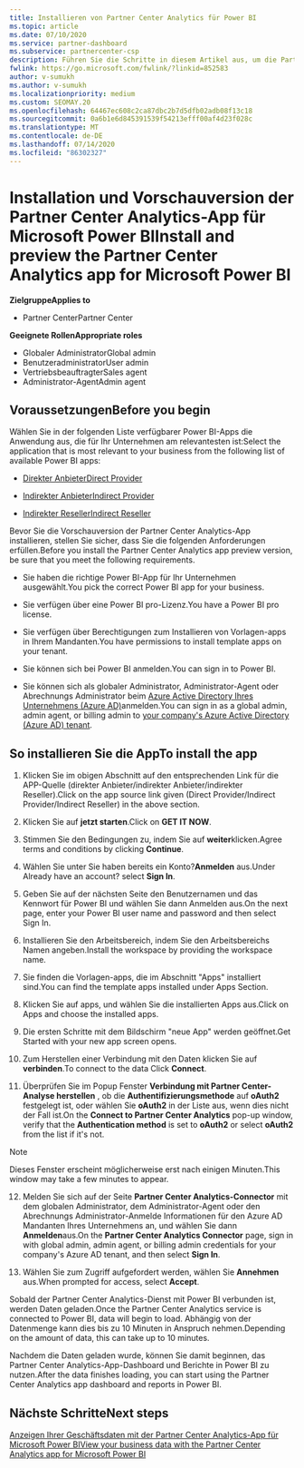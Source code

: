 ```yaml
---
title: Installieren von Partner Center Analytics für Power BI
ms.topic: article
ms.date: 07/10/2020
ms.service: partner-dashboard
ms.subservice: partnercenter-csp
description: Führen Sie die Schritte in diesem Artikel aus, um die Partner Center Analytics-APP für Power BI (für direkte Partner in CSP) zu installieren und in der Vorschau anzuzeigen.
fwlink: https://go.microsoft.com/fwlink/?linkid=852583
author: v-sumukh
ms.author: v-sumukh
ms.localizationpriority: medium
ms.custom: SEOMAY.20
ms.openlocfilehash: 64467ec608c2ca87dbc2b7d5dfb02adb08f13c18
ms.sourcegitcommit: 0a6b1e6d845391539f54213efff00af4d23f028c
ms.translationtype: MT
ms.contentlocale: de-DE
ms.lasthandoff: 07/14/2020
ms.locfileid: "86302327"
---
```

# <a name="install-and-preview-the-partner-center-analytics-app-for-microsoft-power-bi"></a><span data-ttu-id="27513-103">Installation und Vorschauversion der Partner Center Analytics-App für Microsoft Power BI</span><span class="sxs-lookup"><span data-stu-id="27513-103">Install and preview the Partner Center Analytics app for Microsoft Power BI</span></span>

<span data-ttu-id="27513-104">**Zielgruppe**</span><span class="sxs-lookup"><span data-stu-id="27513-104">**Applies to**</span></span>

- <span data-ttu-id="27513-105">Partner Center</span><span class="sxs-lookup"><span data-stu-id="27513-105">Partner Center</span></span>

<span data-ttu-id="27513-106">**Geeignete Rollen**</span><span class="sxs-lookup"><span data-stu-id="27513-106">**Appropriate roles**</span></span>
-   <span data-ttu-id="27513-107">Globaler Administrator</span><span class="sxs-lookup"><span data-stu-id="27513-107">Global admin</span></span>
-   <span data-ttu-id="27513-108">Benutzeradministrator</span><span class="sxs-lookup"><span data-stu-id="27513-108">User admin</span></span>
-   <span data-ttu-id="27513-109">Vertriebsbeauftragter</span><span class="sxs-lookup"><span data-stu-id="27513-109">Sales agent</span></span>
-   <span data-ttu-id="27513-110">Administrator-Agent</span><span class="sxs-lookup"><span data-stu-id="27513-110">Admin agent</span></span>

## <a name="before-you-begin"></a><span data-ttu-id="27513-111">Voraussetzungen</span><span class="sxs-lookup"><span data-stu-id="27513-111">Before you begin</span></span>

<span data-ttu-id="27513-112">Wählen Sie in der folgenden Liste verfügbarer Power BI-Apps die Anwendung aus, die für Ihr Unternehmen am relevantesten ist:</span><span class="sxs-lookup"><span data-stu-id="27513-112">Select the application that is most relevant to your business from the following list of available Power BI apps:</span></span>
- [<span data-ttu-id="27513-113">Direkter Anbieter</span><span class="sxs-lookup"><span data-stu-id="27513-113">Direct Provider</span></span>](https://appsource.microsoft.com/product/power-bi/partnercenteranalytics.direct_provider_partner_analytics)

- [<span data-ttu-id="27513-114">Indirekter Anbieter</span><span class="sxs-lookup"><span data-stu-id="27513-114">Indirect Provider</span></span>](https://appsource.microsoft.com/product/power-bi/partnercenteranalytics.indirect_provider_partner_analytics)

- [<span data-ttu-id="27513-115">Indirekter Reseller</span><span class="sxs-lookup"><span data-stu-id="27513-115">Indirect Reseller</span></span>](https://appsource.microsoft.com/product/power-bi/partnercenteranalytics.indirect_reseller_partner_analytics)

<span data-ttu-id="27513-116">Bevor Sie die Vorschauversion der Partner Center Analytics-App installieren, stellen Sie sicher, dass Sie die folgenden Anforderungen erfüllen.</span><span class="sxs-lookup"><span data-stu-id="27513-116">Before you install the Partner Center Analytics app preview version, be sure that you meet the following requirements.</span></span>

- <span data-ttu-id="27513-117">Sie haben die richtige Power BI-App für Ihr Unternehmen ausgewählt.</span><span class="sxs-lookup"><span data-stu-id="27513-117">You pick the correct Power BI app for your business.</span></span>

- <span data-ttu-id="27513-118">Sie verfügen über eine Power BI pro-Lizenz.</span><span class="sxs-lookup"><span data-stu-id="27513-118">You have a Power BI pro license.</span></span>

- <span data-ttu-id="27513-119">Sie verfügen über Berechtigungen zum Installieren von Vorlagen-apps in Ihrem Mandanten.</span><span class="sxs-lookup"><span data-stu-id="27513-119">You have permissions to install template apps on your tenant.</span></span>

- <span data-ttu-id="27513-120">Sie können sich bei Power BI anmelden.</span><span class="sxs-lookup"><span data-stu-id="27513-120">You can sign in to Power BI.</span></span>

- <span data-ttu-id="27513-121">Sie können sich als globaler Administrator, Administrator-Agent oder Abrechnungs Administrator beim [Azure Active Directory Ihres Unternehmens (Azure AD)](azure-active-directory-tenants-and-partner-center.md)anmelden.</span><span class="sxs-lookup"><span data-stu-id="27513-121">You can sign in as a global admin, admin agent, or billing admin to [your company's Azure Active Directory (Azure AD) tenant](azure-active-directory-tenants-and-partner-center.md).</span></span>

## <a name="to-install-the-app"></a><span data-ttu-id="27513-122">So installieren Sie die App</span><span class="sxs-lookup"><span data-stu-id="27513-122">To install the app</span></span>

1. <span data-ttu-id="27513-123">Klicken Sie im obigen Abschnitt auf den entsprechenden Link für die APP-Quelle (direkter Anbieter/indirekter Anbieter/indirekter Reseller).</span><span class="sxs-lookup"><span data-stu-id="27513-123">Click on the app source link given (Direct Provider/Indirect Provider/Indirect Reseller) in the above section.</span></span>

2. <span data-ttu-id="27513-124">Klicken Sie auf **jetzt starten**.</span><span class="sxs-lookup"><span data-stu-id="27513-124">Click on **GET IT NOW**.</span></span> 

3. <span data-ttu-id="27513-125">Stimmen Sie den Bedingungen zu, indem Sie auf **weiter**klicken.</span><span class="sxs-lookup"><span data-stu-id="27513-125">Agree terms and conditions by clicking **Continue**.</span></span>

4. <span data-ttu-id="27513-126">Wählen Sie unter Sie haben bereits ein Konto?**Anmelden** aus.</span><span class="sxs-lookup"><span data-stu-id="27513-126">Under Already have an account? select **Sign In**.</span></span>

5. <span data-ttu-id="27513-127">Geben Sie auf der nächsten Seite den Benutzernamen und das Kennwort für Power BI und wählen Sie dann Anmelden aus.</span><span class="sxs-lookup"><span data-stu-id="27513-127">On the next page, enter your Power BI user name and password and then select Sign In.</span></span>

6. <span data-ttu-id="27513-128">Installieren Sie den Arbeitsbereich, indem Sie den Arbeitsbereichs Namen angeben.</span><span class="sxs-lookup"><span data-stu-id="27513-128">Install the workspace by providing the workspace name.</span></span>

7. <span data-ttu-id="27513-129">Sie finden die Vorlagen-apps, die im Abschnitt "Apps" installiert sind.</span><span class="sxs-lookup"><span data-stu-id="27513-129">You can find the template apps installed under Apps Section.</span></span>

8. <span data-ttu-id="27513-130">Klicken Sie auf apps, und wählen Sie die installierten Apps aus.</span><span class="sxs-lookup"><span data-stu-id="27513-130">Click on Apps and choose the installed apps.</span></span>

9. <span data-ttu-id="27513-131">Die ersten Schritte mit dem Bildschirm "neue App" werden geöffnet.</span><span class="sxs-lookup"><span data-stu-id="27513-131">Get Started with your new app screen opens.</span></span>

10. <span data-ttu-id="27513-132">Zum Herstellen einer Verbindung mit den Daten klicken Sie auf **verbinden**.</span><span class="sxs-lookup"><span data-stu-id="27513-132">To connect to the data Click **Connect**.</span></span>

11. <span data-ttu-id="27513-133">Überprüfen Sie im Popup Fenster **Verbindung mit Partner Center-Analyse herstellen** , ob die **Authentifizierungsmethode** auf **oAuth2** festgelegt ist, oder wählen Sie **oAuth2** in der Liste aus, wenn dies nicht der Fall ist.</span><span class="sxs-lookup"><span data-stu-id="27513-133">On the **Connect to Partner Center Analytics** pop-up window, verify that the **Authentication method** is set to **oAuth2** or select **oAuth2** from the list if it's not.</span></span> 

> [!NOTE]  
>  <span data-ttu-id="27513-134">Dieses Fenster erscheint möglicherweise erst nach einigen Minuten.</span><span class="sxs-lookup"><span data-stu-id="27513-134">This window may take a few minutes to appear.</span></span>

12. <span data-ttu-id="27513-135">Melden Sie sich auf der Seite **Partner Center Analytics-Connector** mit dem globalen Administrator, dem Administrator-Agent oder den Abrechnungs Administrator-Anmelde Informationen für den Azure AD Mandanten Ihres Unternehmens an, und wählen Sie dann **Anmelden**aus.</span><span class="sxs-lookup"><span data-stu-id="27513-135">On the **Partner Center Analytics Connector** page, sign in with global admin, admin agent, or billing admin credentials for your company's Azure AD tenant, and then select **Sign In**.</span></span>
 
13. <span data-ttu-id="27513-136">Wählen Sie zum Zugriff aufgefordert werden, wählen Sie **Annehmen** aus.</span><span class="sxs-lookup"><span data-stu-id="27513-136">When prompted for access, select **Accept**.</span></span> 

<span data-ttu-id="27513-137">Sobald der Partner Center Analytics-Dienst mit Power BI verbunden ist, werden Daten geladen.</span><span class="sxs-lookup"><span data-stu-id="27513-137">Once the Partner Center Analytics service is connected to Power BI, data will begin to load.</span></span> <span data-ttu-id="27513-138">Abhängig von der Datenmenge kann dies bis zu 10 Minuten in Anspruch nehmen.</span><span class="sxs-lookup"><span data-stu-id="27513-138">Depending on the amount of data, this can take up to 10 minutes.</span></span> 

<span data-ttu-id="27513-139">Nachdem die Daten geladen wurde, können Sie damit beginnen, das Partner Center Analytics-App-Dashboard und Berichte in Power BI zu nutzen.</span><span class="sxs-lookup"><span data-stu-id="27513-139">After the data finishes loading, you can start using the Partner Center Analytics app dashboard and reports in Power BI.</span></span>

## <a name="next-steps"></a><span data-ttu-id="27513-140">Nächste Schritte</span><span class="sxs-lookup"><span data-stu-id="27513-140">Next steps</span></span>

[<span data-ttu-id="27513-141">Anzeigen Ihrer Geschäftsdaten mit der Partner Center Analytics-App für Microsoft Power BI</span><span class="sxs-lookup"><span data-stu-id="27513-141">View your business data with the Partner Center Analytics app for Microsoft Power BI</span></span>](power-bi-app-for-direct-partners-use.md)
